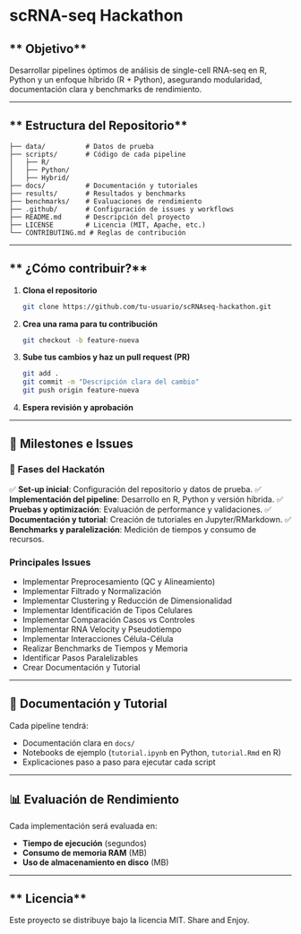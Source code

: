 # scRNA-seq Hackathon 

## ** Objetivo**
Desarrollar pipelines óptimos de análisis de single-cell RNA-seq en R, Python y un enfoque híbrido (R + Python), asegurando modularidad, documentación clara y benchmarks de rendimiento.

---

## ** Estructura del Repositorio**
```
├── data/          # Datos de prueba
├── scripts/       # Código de cada pipeline
│   ├── R/
│   ├── Python/
│   ├── Hybrid/
├── docs/          # Documentación y tutoriales
├── results/       # Resultados y benchmarks
├── benchmarks/    # Evaluaciones de rendimiento
├── .github/       # Configuración de issues y workflows
├── README.md      # Descripción del proyecto
├── LICENSE        # Licencia (MIT, Apache, etc.)
└── CONTRIBUTING.md # Reglas de contribución
```

---

## ** ¿Cómo contribuir?**
1. **Clona el repositorio**
   ```bash
   git clone https://github.com/tu-usuario/scRNAseq-hackathon.git
   ```
2. **Crea una rama para tu contribución**
   ```bash
   git checkout -b feature-nueva
   ```
3. **Sube tus cambios y haz un pull request (PR)**
   ```bash
   git add .
   git commit -m "Descripción clara del cambio"
   git push origin feature-nueva
   ```
4. **Espera revisión y aprobación** 

---

## **📌 Milestones e Issues**
### 🔹 **Fases del Hackatón**
✅ **Set-up inicial**: Configuración del repositorio y datos de prueba.
✅ **Implementación del pipeline**: Desarrollo en R, Python y versión híbrida.
✅ **Pruebas y optimización**: Evaluación de performance y validaciones.
✅ **Documentación y tutorial**: Creación de tutoriales en Jupyter/RMarkdown.
✅ **Benchmarks y paralelización**: Medición de tiempos y consumo de recursos.

###  **Principales Issues**
- Implementar Preprocesamiento (QC y Alineamiento) 
- Implementar Filtrado y Normalización 
- Implementar Clustering y Reducción de Dimensionalidad 
- Implementar Identificación de Tipos Celulares 
- Implementar Comparación Casos vs Controles 
- Implementar RNA Velocity y Pseudotiempo 
- Implementar Interacciones Célula-Célula 
- Realizar Benchmarks de Tiempos y Memoria 
- Identificar Pasos Paralelizables 
- Crear Documentación y Tutorial 

---

## **📖 Documentación y Tutorial**
Cada pipeline tendrá:
- Documentación clara en `docs/`
- Notebooks de ejemplo (`tutorial.ipynb` en Python, `tutorial.Rmd` en R)
- Explicaciones paso a paso para ejecutar cada script

---

## **📊 Evaluación de Rendimiento**
Cada implementación será evaluada en:
- **Tiempo de ejecución** (segundos)
- **Consumo de memoria RAM** (MB)
- **Uso de almacenamiento en disco** (MB)

---

## ** Licencia**
Este proyecto se distribuye bajo la licencia MIT. Share and Enjoy. 

